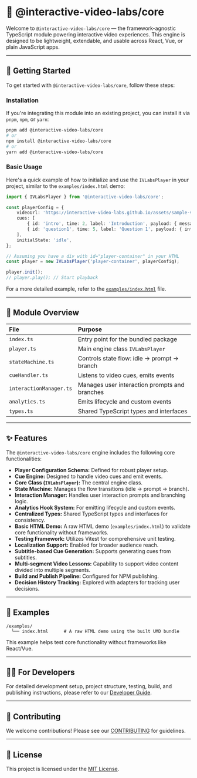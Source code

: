 # 🧠 @interactive-video-labs/core

Welcome to `@interactive-video-labs/core` — the framework-agnostic TypeScript module powering interactive video experiences. This engine is designed to be lightweight, extendable, and usable across React, Vue, or plain JavaScript apps.

---

## 🚀 Getting Started

To get started with `@interactive-video-labs/core`, follow these steps:

### Installation

If you're integrating this module into an existing project, you can install it via `pnpm`, `npm`, or `yarn`:

```bash
pnpm add @interactive-video-labs/core
# or
npm install @interactive-video-labs/core
# or
yarn add @interactive-video-labs/core
```

### Basic Usage

Here's a quick example of how to initialize and use the `IVLabsPlayer` in your project, similar to the `examples/index.html` demo:

```typescript
import { IVLabsPlayer } from '@interactive-video-labs/core';

const playerConfig = {
    videoUrl: 'https://interactive-video-labs.github.io/assets/sample-video.mp4',
    cues: [
        { id: 'intro', time: 2, label: 'Introduction', payload: { message: 'Welcome!' } },
        { id: 'question1', time: 5, label: 'Question 1', payload: { interaction: { type: 'choice', title: 'Quick Question', description: 'Please select the correct answer.', question: 'What is 2+2?', options: ['3', '4', '5'] } } },
    ],
    initialState: 'idle',
};

// Assuming you have a div with id="player-container" in your HTML
const player = new IVLabsPlayer('player-container', playerConfig);

player.init();
// player.play(); // Start playback
```

For a more detailed example, refer to the [`examples/index.html`](examples/index.html) file.

---

## 🧱 Module Overview

| File                    | Purpose                                       |
| :---------------------- | :-------------------------------------------- |
| `index.ts`              | Entry point for the bundled package           |
| `player.ts`             | Main engine class `IVLabsPlayer`              |
| `stateMachine.ts`       | Controls state flow: idle → prompt → branch   |
| `cueHandler.ts`         | Listens to video cues, emits events           |
| `interactionManager.ts` | Manages user interaction prompts and branches |
| `analytics.ts`          | Emits lifecycle and custom events             |
| `types.ts`              | Shared TypeScript types and interfaces        |

---

## ✨ Features

The `@interactive-video-labs/core` engine includes the following core functionalities:

*   **Player Configuration Schema:** Defined for robust player setup.
*   **Cue Engine:** Designed to handle video cues and emit events.
*   **Core Class (`IVLabsPlayer`):** The central engine class.
*   **State Machine:** Manages the flow transitions (idle → prompt → branch).
*   **Interaction Manager:** Handles user interaction prompts and branching logic.
*   **Analytics Hook System:** For emitting lifecycle and custom events.
*   **Centralized Types:** Shared TypeScript types and interfaces for consistency.
*   **Basic HTML Demo:** A raw HTML demo (`examples/index.html`) to validate core functionality without frameworks.
*   **Testing Framework:** Utilizes Vitest for comprehensive unit testing.
*   **Localization Support:** Enabled for broader audience reach.
*   **Subtitle-based Cue Generation:** Supports generating cues from subtitles.
*   **Multi-segment Video Lessons:** Capability to support video content divided into multiple segments.
*   **Build and Publish Pipeline:** Configured for NPM publishing.
*   **Decision History Tracking:** Explored with adapters for tracking user decisions.

---

## 📁 Examples

```
/examples/
  └── index.html      # A raw HTML demo using the built UMD bundle
```

This example helps test core functionality without frameworks like React/Vue.

---

## 🧑‍💻 For Developers

For detailed development setup, project structure, testing, build, and publishing instructions, please refer to our [Developer Guide](DEVELOPER.md).

---

## 🤝 Contributing

We welcome contributions! Please see our [CONTRIBUTING](CONTRIBUTING.md) for guidelines.

---

## 📄 License

This project is licensed under the [MIT License](LICENSE).